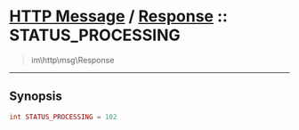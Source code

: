 # [HTTP Message](http.md) / [Response](http-Response.md) :: STATUS_PROCESSING
 > im\http\msg\Response
____

## Synopsis
```php
int STATUS_PROCESSING = 102
```
